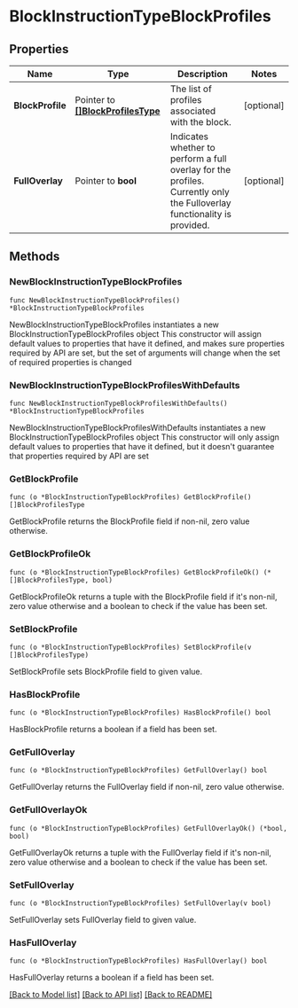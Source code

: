 # BlockInstructionTypeBlockProfiles

## Properties

Name | Type | Description | Notes
------------ | ------------- | ------------- | -------------
**BlockProfile** | Pointer to [**[]BlockProfilesType**](BlockProfilesType.md) | The list of profiles associated with the block. | [optional] 
**FullOverlay** | Pointer to **bool** | Indicates whether to perform a full overlay for the profiles. Currently only the Fulloverlay functionality is provided. | [optional] 

## Methods

### NewBlockInstructionTypeBlockProfiles

`func NewBlockInstructionTypeBlockProfiles() *BlockInstructionTypeBlockProfiles`

NewBlockInstructionTypeBlockProfiles instantiates a new BlockInstructionTypeBlockProfiles object
This constructor will assign default values to properties that have it defined,
and makes sure properties required by API are set, but the set of arguments
will change when the set of required properties is changed

### NewBlockInstructionTypeBlockProfilesWithDefaults

`func NewBlockInstructionTypeBlockProfilesWithDefaults() *BlockInstructionTypeBlockProfiles`

NewBlockInstructionTypeBlockProfilesWithDefaults instantiates a new BlockInstructionTypeBlockProfiles object
This constructor will only assign default values to properties that have it defined,
but it doesn't guarantee that properties required by API are set

### GetBlockProfile

`func (o *BlockInstructionTypeBlockProfiles) GetBlockProfile() []BlockProfilesType`

GetBlockProfile returns the BlockProfile field if non-nil, zero value otherwise.

### GetBlockProfileOk

`func (o *BlockInstructionTypeBlockProfiles) GetBlockProfileOk() (*[]BlockProfilesType, bool)`

GetBlockProfileOk returns a tuple with the BlockProfile field if it's non-nil, zero value otherwise
and a boolean to check if the value has been set.

### SetBlockProfile

`func (o *BlockInstructionTypeBlockProfiles) SetBlockProfile(v []BlockProfilesType)`

SetBlockProfile sets BlockProfile field to given value.

### HasBlockProfile

`func (o *BlockInstructionTypeBlockProfiles) HasBlockProfile() bool`

HasBlockProfile returns a boolean if a field has been set.

### GetFullOverlay

`func (o *BlockInstructionTypeBlockProfiles) GetFullOverlay() bool`

GetFullOverlay returns the FullOverlay field if non-nil, zero value otherwise.

### GetFullOverlayOk

`func (o *BlockInstructionTypeBlockProfiles) GetFullOverlayOk() (*bool, bool)`

GetFullOverlayOk returns a tuple with the FullOverlay field if it's non-nil, zero value otherwise
and a boolean to check if the value has been set.

### SetFullOverlay

`func (o *BlockInstructionTypeBlockProfiles) SetFullOverlay(v bool)`

SetFullOverlay sets FullOverlay field to given value.

### HasFullOverlay

`func (o *BlockInstructionTypeBlockProfiles) HasFullOverlay() bool`

HasFullOverlay returns a boolean if a field has been set.


[[Back to Model list]](../README.md#documentation-for-models) [[Back to API list]](../README.md#documentation-for-api-endpoints) [[Back to README]](../README.md)


